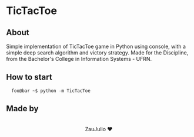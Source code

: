 # TicTacToe

## About

Simple implementation of TicTacToe game in Python using console, with a simple deep search algorithm and victory strategy. Made for the Discipline, from the Bachelor's College in Information Systems - UFRN.

## How to start

```console
  foo@bar ~$ python -m TicTacToe
```

## Made by

<p align="center">
  <br />
  ZauJulio ❤️
  <br />
</p>
